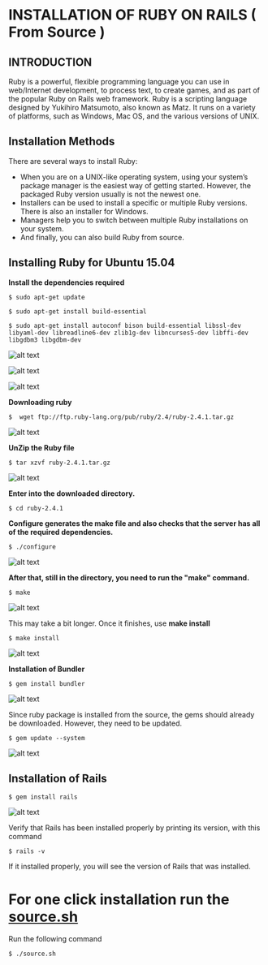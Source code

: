 INSTALLATION OF RUBY ON RAILS ( From Source )
=============================================

INTRODUCTION
------------

Ruby is a powerful, flexible programming language you can use in web/Internet development, to process text, to create games, and as part of the popular Ruby on Rails web framework. Ruby is a scripting language designed by Yukihiro Matsumoto, also known as Matz. It runs on a variety of platforms, such as Windows, Mac OS, and the various versions of UNIX.

Installation Methods
--------------------

There are several ways to install Ruby:
* When you are on a UNIX-like operating system, using your system’s package manager is the easiest way of getting started. However, the packaged Ruby version usually is not the newest one. 
* Installers can be used to install a specific or multiple Ruby versions. There is also an installer for Windows. 
* Managers help you to switch between multiple Ruby installations on your system. 
* And finally, you can also build Ruby from source. 

Installing Ruby for Ubuntu 15.04
--------------------------------

**Install the dependencies required**
                                                                                                                                                                                  
```
$ sudo apt-get update

$ sudo apt-get install build-essential

$ sudo apt-get install autoconf bison build-essential libssl-dev libyaml-dev libreadline6-dev zlib1g-dev libncurses5-dev libffi-dev  libgdbm3 libgdbm-dev
```
![alt text](https://github.com/tejarvs/installation/blob/master/images/source/1.png)

![alt text](https://github.com/tejarvs/installation/blob/master/images/source/2.png)

![alt text](https://github.com/tejarvs/installation/blob/master/images/source/3.png)


**Downloading ruby**

```
$  wget ftp://ftp.ruby-lang.org/pub/ruby/2.4/ruby-2.4.1.tar.gz
```

![alt text](https://github.com/tejarvs/installation/blob/master/images/source/4.png)

**UnZip the Ruby file**
                                                                    
```
$ tar xzvf ruby-2.4.1.tar.gz
```                                                                   
![alt text](https://github.com/tejarvs/installation/blob/master/images/source/5.png)

**Enter into the downloaded directory.**
                                                                    
```
$ cd ruby-2.4.1
```                                                                   

**Configure generates the make file and also checks that the server has all of the required dependencies.** 

```
$ ./configure
```                                                                   
![alt text](https://github.com/tejarvs/installation/blob/master/images/source/6.png)


**After that, still in the directory, you need to run the "make" command.**
                                                                    
```
$ make
```                                                                  
![alt text](https://github.com/tejarvs/installation/blob/master/images/source/7.png)

This may take a bit longer. Once it finishes, use **make install**
                                                                    
```
$ make install  
```                                                                  
![alt text](https://github.com/tejarvs/installation/blob/master/images/source/8.png)

**Installation of Bundler**
 
```
$ gem install bundler
```                                                                  
![alt text](https://github.com/tejarvs/installation/blob/master/images/source/9.png)

Since ruby package is installed from the source, the gems should already be downloaded. However, they need to be updated.
                                                                 
```
$ gem update --system
```                                                                  
![alt text](https://github.com/tejarvs/installation/blob/master/images/source/10.png)

Installation of Rails
---------------------
                                                                 
```
$ gem install rails
```

![alt text](https://github.com/tejarvs/installation/blob/master/images/source/11.png)

Verify that Rails has been installed properly by printing its version, with this command
```
$ rails -v
```
If it installed properly, you will see the version of Rails that was installed.

For one click installation run the [source.sh](https://github.com/tejarvs/installation/blob/master/shell-script/source.sh) 
=========================================================================================================================

Run the following command

```
$ ./source.sh
```

